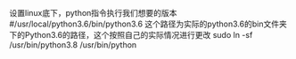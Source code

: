 设置linux底下，python指令执行我们想要的版本
#/usr/local/python3.6/bin/python3.6 这个路径为实际的python3.6的bin文件夹下的Python3.6的路径，这个按照自己的实际情况进行更改 
sudo ln -sf /usr/bin/python3.8 /usr/bin/python
